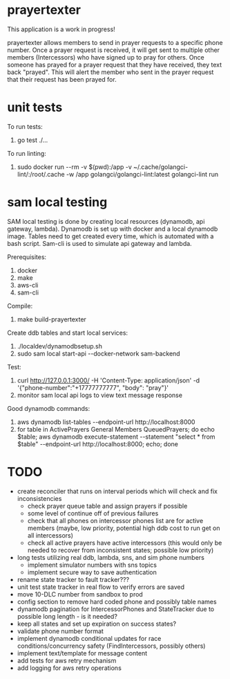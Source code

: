 # prayertexter

This application is a work in progress!

prayertexter allows members to send in prayer requests to a specific phone number. Once a prayer request is received, it will get sent to multiple other members (Intercessors) who have signed up to pray for others. Once someone has prayed for a prayer request that they have received, they text back "prayed". This will alert the member who sent in the prayer request that their request has been prayed for.

# unit tests

To run tests:
1. go test ./...

To run linting:
1. sudo docker run --rm -v $(pwd):/app -v ~/.cache/golangci-lint/:/root/.cache -w /app golangci/golangci-lint:latest golangci-lint run

# sam local testing

SAM local testing is done by creating local resources (dynamodb, api gateway, lambda). Dynamodb is set up with docker and a local dynamodb image.
Tables need to get created every time, which is automated with a bash script. Sam-cli is used to simulate api gateway and lambda.

Prerequisites:
1. docker
2. make
3. aws-cli
4. sam-cli

Compile:
1. make build-prayertexter

Create ddb tables and start local services:
1. ./localdev/dynamodbsetup.sh 
2. sudo sam local start-api --docker-network sam-backend

Test: 
1. curl http://127.0.0.1:3000/ -H 'Content-Type: application/json' -d '{"phone-number":"+17777777777", "body": "pray"}'
2. monitor sam local api logs to view text message response

Good dynamodb commands:
1. aws dynamodb list-tables --endpoint-url http://localhost:8000
2. for table in ActivePrayers General Members QueuedPrayers; do echo $table; aws dynamodb execute-statement --statement "select * from $table" --endpoint-url http://localhost:8000; echo; done

# TODO

- create reconciler that runs on interval periods which will check and fix inconsistencies
    - check prayer queue table and assign prayers if possible
    - some level of continue off of previous failures
    - check that all phones on intercessor phones list are for active members (maybe, low priority, potential high ddb cost to run get on all intercessors)
    - check all active prayers have active intercessors (this would only be needed to recover from inconsistent states; possible low priority)
- long tests utilizing real ddb, lambda, sns, and sim phone numbers
    - implement simulator numbers with sns topics
    - implement secure way to save authentication
- rename state tracker to fault tracker???
- unit test state tracker in real flow to verify errors are saved
- move 10-DLC number from sandbox to prod
- config section to remove hard coded phone and possibly table names
- dynamodb pagination for IntercessorPhones and StateTracker due to possible long length - is it needed?
- keep all states and set up expiration on success states?
- validate phone number format
- implement dynamodb conditional updates for race conditions/concurrency safety (FindIntercessors, possibly others)
- implement text/template for message content
- add tests for aws retry mechanism
- add logging for aws retry operations